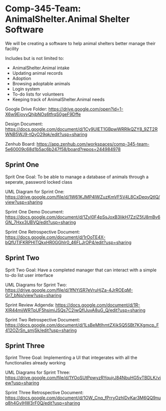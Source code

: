 # Comp-345-Team: AnimalShelter.Animal Shelter Software
We will be creating a software to help animal shelters better manage their facility

Includes but is not limited to:
- AnimalShelter.Animal intake
- Updating animal records
- Adoption
- Browsing adoptable animals
- Login system
- To-do lists for volunteers
- Keeping track of AnimalShelter.Animal needs


Google Drive Folder:
https://drive.google.com/open?id=1-X6w9EjoyyQhjbNOs6tfrqS0geF9Dffe

Design Document:
https://docs.google.com/document/d/1Cy9UlET1GBpwWRRIkQZY8_9ZT2RWNB5WJ9-tQyO29qk/edit?usp=sharing

Zenhub Board:
https://app.zenhub.com/workspaces/comp-345-team-5e60009c68d1b5ac6b247f58/board?repos=244984978

## Sprint One
Sprit One Goal: To be able to manage a database of animals through a seperate, password locked class

UML Diagram for Sprint One:
https://drive.google.com/file/d/1W61KJMP4IWZuzKmVF5V4L8CxDeqyQtlQ/view?usp=sharing

Sprint One Demo Document:
https://docs.google.com/document/d/1ZyI0F4pSsJoxB3IikH7ZzIZ5fJ8mBv6GN_7Hxx3UBVQ/edit?usp=sharing

Sprint One Retrospective Document:
https://docs.google.com/document/d/1rOoTE4X-bQfUTIFKRPHITQkxHR0GGhlr0_46FLJrOP4/edit?usp=sharing

## Sprint Two
Sprit Two Goal: Have a completed manager that can interact with a simple to-do list user interface

UML Diagrams for Sprint Two:
https://drive.google.com/file/d/1fNYjSR7eVruHjZa-4JrROEqM-Gr7_bNq/view?usp=sharing

Sprint Review Adgenda: https://docs.google.com/document/d/1R-XlR44mijWRTpUF5hsimiJSQs7C2iwQfIJuvA8uG_Q/edit?usp=sharing

Sprint Two Retrospective Document: https://docs.google.com/document/d/1LsBeMtIhmtZXikSQ5SBt7KXgmcp_F412OZrSn_smjSk/edit?usp=sharing

## Sprint Three
Sprint Three Goal: Implementing a UI that integerates with all the functionalies already working

UML Diagrams for Sprint Three: https://drive.google.com/file/d/1YOoSUtPpwyzRYqujrJ84NbuHG5vTBDLK/view?usp=sharing

Sprint Three Retrospective Document: https://docs.google.com/document/d/1OW_Cnq_fPrryOzhlDvKar3M6QQ9nuq8h4GvlHW3rF0Q/edit?usp=sharing
